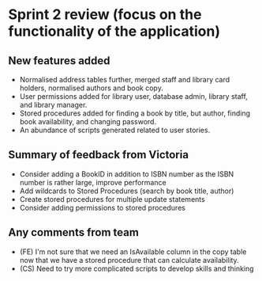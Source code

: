 # Sprint 2 review (focus on the functionality of the application)

## New features added

- Normalised address tables further, merged staff and library card holders, normalised authors and book copy.
- User permissions added for library user, database admin, library staff, and library manager.
- Stored procedures added for finding a book by title, but author, finding book availability, and changing password.
- An abundance of scripts generated related to user stories.


## Summary of feedback from Victoria

- Consider adding a BookID in addition to ISBN number as the ISBN number is rather large, improve performance
- Add wildcards to Stored Procedures (search by book title, author)
- Create stored procedures for multiple update statements
- Consider adding permissions to stored procedures


## Any comments from team

- (FE) I'm not sure that we need an IsAvailable column in the copy table now that we have a stored procedure that can calculate availability.
- (CS) Need to try more complicated scripts to develop skills and thinking


